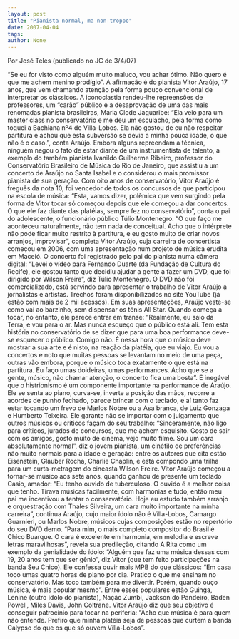 ```yaml
---
layout: post
title: "Pianista normal, ma non troppo"
date: 2007-04-04
tags: 
author: None
---
```



Por José Teles 
(publicado no JC de 3/4/07)

“Se eu for visto como alguém muito maluco, vou achar ótimo. Não quero é que me achem menino prodígio”. A afirmação é do pianista Vitor Araújo, 17 anos, que vem chamando atenção pela forma pouco convencional de interpretar os clássicos. A iconoclastia rendeu-lhe repreensões de professores, um “carão” público e a desaprovação de uma das mais renomadas pianista brasileiras, Maria Clode Jaguaribe: “Ela veio para um master class no conservatório e me deu um esculacho, pela forma como toquei a Bachiana nº4 de Villa-Lobos. Ela não gostou de eu não respeitar partitura e achou que esta subversão se devia a minha pouca idade, o que não é o caso.”, conta Araújo. Embora alguns repreendam a técnica, ninguém negou o fato de estar diante de um instrumentista de talento, a exemplo do também pianista Ivanildo Guilherme Ribeiro, professor do Conservatório Brasileiro de Música do Rio de Janeiro, que assistiu a um concerto de Araújo no Santa Isabel e o considerou o mais promissor pianista de sua geração. 
Com oito anos de conservatório, Vitor Araújo é freguês da nota 10, foi vencedor de todos os concursos de que participou na escola de música: “Esta, vamos dizer, polêmica que vem surgindo pela forma de Vitor tocar só começou depois que ele começou a dar concertos. O que ele faz diante das platéias, sempre fez no conservatório”, conta o pai do adolescente, o funcionário público Túlio Montenegro. “O que faço me aconteceu naturalmente, não tem nada de conceitual. Acho que o intérprete não pode ficar muito restrito à partitura, e eu gosto muito de criar novos arranjos, improvisar”, completa Vitor Araújo, cuja carreira de concertista começou em 2006, com uma apresentação num projeto de música erudita em Maceió. O concerto foi registrado pelo pai do pianista numa câmera digital: “Levei o vídeo para Fernando Duarte (da Fundação de Cultura do Recife), ele gostou tanto que decidiu ajudar a gente a fazer um DVD, que foi dirigido por Wilson Freire”, diz Túlio Montenegro. 
O DVD não foi comercializado, está servindo para apresentar o trabalho de Vitor Araújo a jornalistas e artistas. Trechos foram disponibilizados no site YouTube (já estão com mais de 2 mil acessos). Em suas apresentações, Araújo veste-se como vai ao barzinho, sem dispensar os tênis All Star. Quando começa a tocar, no entanto, ele parece entrar em transe: “Realmente, eu saio da Terra, e vou para o ar. Mas nunca esqueço que o público está ali. Tem esta história no conservatório de se dizer que para uma boa performance deve-se esquecer o público. Comigo não. É nessa hora que o músico deve mostrar a sua arte e é nisto, na reação da platéia, que eu viajo. Eu vou a concertos e noto que muitas pessoas se levantam no meio de uma peça, outras vão embora, porque o músico toca exatamente o que está na partitura. Eu faço umas doideiras, umas performances. Acho que se a gente, músico, não chamar atenção, o concerto fica uma bosta”. 
É inegável que o histrionismo é um componente importante na performance de Araújo. Ele se senta ao piano, curva-se, inverte a posição das mãos, recorre a acordes de punho fechado, parece brincar com o teclado, e aí tanto faz estar tocando um frevo de Marlos Nobre ou a Asa branca, de Luiz Gonzaga e Humberto Teixeira. Ele garante não se importar com o julgamento que outros músicos ou críticos façam do seu trabalho: “Sinceramente, não ligo para críticos, jurados de concursos, que me achem esquisito. Gosto de sair com os amigos, gosto muito de cinema, vejo muito filme. Sou um cara absolutamente normal”, diz o jovem pianista, um cinéfilo de preferências não muito normais para a idade e geração: entre os autores que cita estão Eisenstein, Glauber Rocha, Charlie Chaplin, e está compondo uma trilha para um curta-metragem do cineasta Wilson Freire. 
Vitor Araújo começou a tornar-se músico aos sete anos, quando ganhou de presente um teclado Casio, amador: “Eu tenho ouvido de tuberculoso. O ouvido é a melhor coisa que tenho. Tirava músicas facilmente, com harmonias e tudo, então meu pai me incentivou a tentar o conservatório. Hoje eu estudo também arranjo e orquestração com Thales Silveira, um cara muito importante na minha carreira”, continua Araújo, cujo maior ídolo não é Villa-Lobos, Camargo Guarnieri, ou Marlos Nobre, músicos cujas composições estão no repertório do seu DVD demo. 
“Para mim, o mais completo compositor do Brasil é Chico Buarque. O cara é excelente em harmonia, em melodia e escreve letras maravilhosas”, revela sua predileção, citando A Rita como um exemplo da genialidade do ídolo: “Alguém que faz uma música dessas com 19, 20 anos tem que ser gênio”, diz Vitor (que tem feito participações na banda Seu Chico). Ele confessa ouvir mais MPB do que clássicos: “Em casa toco umas quatro horas de piano por dia. Pratico o que me ensinam no conservatório. Mas toco também para me divertir. Porém, quando ouço música, é mais popular mesmo”. Entre esses populares estão Guinga, Lenine (outro ídolo do pianista), Nação Zumbi, Jackson do Pandeiro, Baden Powell, Miles Davis, John Coltrane. 
Vitor Araújo diz que seu objetivo é conseguir patrocínio para tocar na periferia: “Acho que música é para quem não entende. Prefiro que minha platéia seja de pessoas que curtem a banda Calypso do que os que só ouvem Villa-Lobos”. 
 